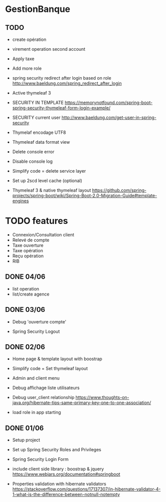 # GestionBanque

## TODO

- create opération

- virement operation second account

- Apply taxe

- Add more role 

- spring security redirect after login based on role
http://www.baeldung.com/spring_redirect_after_login

- Active thymeleaf 3

- SECURITY IN TEMPLATE
https://memorynotfound.com/spring-boot-spring-security-thymeleaf-form-login-example/

- SECURITY current user
http://www.baeldung.com/get-user-in-spring-security
 
- Thymelaf encodage UTF8 

- Thymeleaf data format view

- Delete console error

- Disable console log 

- Simplify code =  delete service layer

- Set up 2scd level cache (optional)

- Thymeleaf 3 & native thymeleaf layout
https://github.com/spring-projects/spring-boot/wiki/Spring-Boot-2.0-Migration-Guide#template-engines

# TODO features

- Connexion/Consultation client
- Relevé de compte 
- Taxe ouverture
- Taxe opération
- Reçu opération
- RIB

## DONE 04/06

- list operation
- list/create agence

## DONE 03/06

- Debug 'ouverture compte'

- Spring Security Logout

## DONE 02/06

- Home page & template layout with boostrap

- Simplify code =  Set thymeleaf layout

- Admin and client menu

- Debug affichage liste utilisateurs

- Debug user_client relationship
https://www.thoughts-on-java.org/hibernate-tips-same-primary-key-one-to-one-association/

- load role in app starting

## DONE 01/06

- Setup project

- Set up Spring Security Roles and Privileges
- Spring Security Login Form

- include client side library : boostrap & jquery
https://www.webjars.org/documentation#springboot

- Properties validation with hibernate validators
https://stackoverflow.com/questions/17137307/in-hibernate-validator-4-1-what-is-the-difference-between-notnull-notempty

